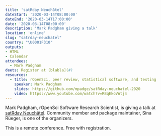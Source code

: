 ```yaml
---
title: 'satRday Neuchâtel'
dateStart: '2020-03-14T08:00:00'
dateEnd: '2020-03-14T17:00:00'
date: '2020-03-14T08:00:00'
description: 'Mark Padgham giving a talk'
location: 'online'
slug: "satrday-neuchatel"
country: "\U0001F310"
outputs: 
- HTML
- Calendar 
attendees:
  - Mark Padgham
deets: Register at [blabla](#)
resources:
  - title: rOpenSci, peer review, statistical software, and testing
    speaker: Mark Padgham
    slides: https://github.com/mpadge/satRday-neuchatel-2020
    video: https://www.youtube.com/watch?v=RBqEkoVntj4
---
```

Mark Padgham, rOpenSci Software Research Scientist, is giving a talk at [satRday Neuchâtel](https://neuchatel2020.satrdays.org/). Community member and package maintainer, Sina Rüeger, is one of the organizers.

This is a remote conference. Free with registration.
